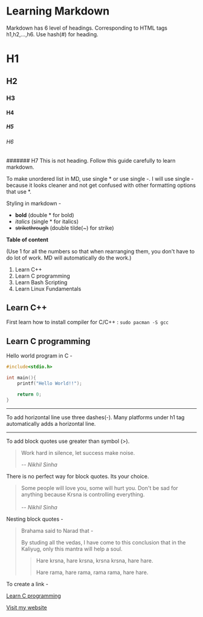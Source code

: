 # Learning Markdown

Markdown has 6 level of headings. Corresponding to HTML tags h1,h2,...,h6.
Use hash(#) for heading.

# H1
## H2
### H3
#### H4
##### H5
###### H6
####### H7 This is not heading. Follow this guide carefully to learn markdown.

To make unordered list in MD, use single * or use single -. I will use single - because it looks cleaner and not get confused with other formatting options that use *.


Styling in markdown - 
- **bold** (double * for bold)
- *italics* (single * for italics)
- ~~strikethrough~~ (double tilde(~) for strike)

**Table of content**

(Use 1 for all the numbers so that when rearranging them, you don't have to do lot of work. MD will automatically do the work.)

1. Learn C++
1. Learn C programming 
1. Learn Bash Scripting
1. Learn Linux Fundamentals


## Learn C++

First learn how to install compiler for C/C++ : `sudo pacman -S gcc`

## Learn C programming  

Hello world program in C -
```c
#include<stdio.h>

int main(){
    printf("Hello World!!");

    return 0;
}
```

---

To add horizontal line use three dashes(-). Many platforms under h1 tag automatically adds a horizontal line.

---

To add block quotes use greater than symbol (>).

> Work hard in silence, let success make noise.
>
> -- <cite> Nikhil Sinha </cite>

There is no perfect way for block quotes. Its your choice. 

> Some people will love you, some will hurt you. Don't be sad for anything because Krsna is controlling everything. <br> <br>
> --  *Nikhil Sinha*


Nesting block quotes - 

> Brahama said to Narad that -
>
> By studing all the vedas, I have come to this conclusion that in the Kaliyug, only this mantra will help a soul. 
>
>> Hare krsna, hare krsna, krsna krsna, hare hare.
>>
>> Hare rama, hare rama, rama rama, hare hare.

To create a link - 

[Learn C programming](#learn-c-programming)

[Visit my website](https://nsinha.me)